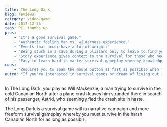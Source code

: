 ```yaml
---
title: The Long Dark
blog: reviews
category: video-game
date: 2017-12-25
tags: PC, thumbs_up
pros:
    - "It's a good survival game."
    - "Authentic feeling Man vs. wilderness experience."
    - "Events that occur have a lot of weight:"
    - "Being stuck in a cave during a blizzard only to leave to find yourself face to face with a gigantic bear."
    - "Story experience gives context to the survival for those who need a little more than freeform survival gameplay to keep them engaged."
    - "Easy to learn hard to master survival gameplay whereby knowledge will increase your survivability."
cons:
    - "Requires you to spam the mouse button as fast as possible when fighting off wolves."
outro: "If you're interested in survival games or dream of living out in the wilderness then you can hardly go wrong with the Long Dark."
---
```

In The Long Dark, you play as Will Mackenzie, a man trying to survive in the cold Canadian North after a plane crash leaves him stranded there in search of his passenger, Astrid, who seemingly fled the crash site in haste.

The Long Dark is a survival game with a narrative campaign and more freeform survival gameplay whereby you must survive in the harsh Canadian North for as long as possible.
